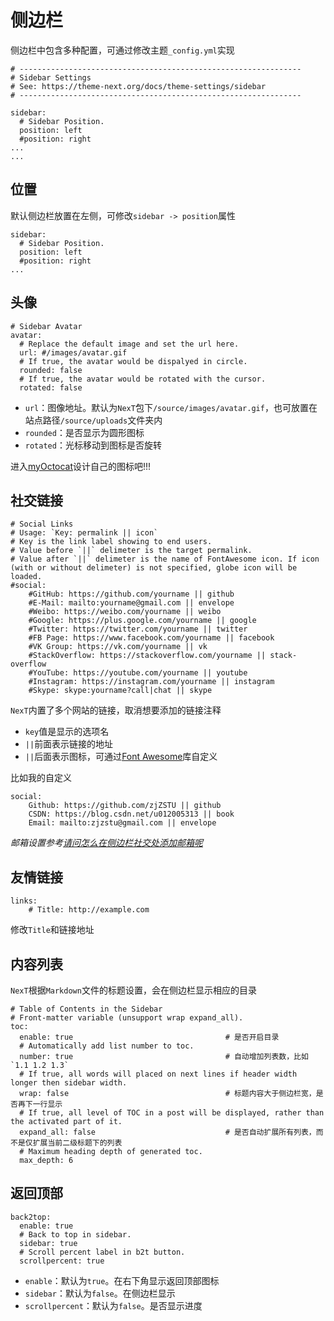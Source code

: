 
# 侧边栏

侧边栏中包含多种配置，可通过修改主题`_config.yml`实现

```
# ---------------------------------------------------------------
# Sidebar Settings
# See: https://theme-next.org/docs/theme-settings/sidebar
# ---------------------------------------------------------------

sidebar:
  # Sidebar Position.
  position: left
  #position: right
...
...
```

## 位置

默认侧边栏放置在左侧，可修改`sidebar -> position`属性

```
sidebar:
  # Sidebar Position.
  position: left
  #position: right
...
```

## 头像

```
# Sidebar Avatar
avatar:
  # Replace the default image and set the url here.
  url: #/images/avatar.gif
  # If true, the avatar would be dispalyed in circle.
  rounded: false
  # If true, the avatar would be rotated with the cursor.
  rotated: false
```

* `url`：图像地址。默认为`NexT`包下`/source/images/avatar.gif`，也可放置在站点路径`/source/uploads`文件夹内
* `rounded`：是否显示为圆形图标
* `rotated`：光标移动到图标是否旋转

进入[myOctocat](https://myoctocat.com/build-your-octocat/)设计自己的图标吧!!!

## 社交链接

    # Social Links
    # Usage: `Key: permalink || icon`
    # Key is the link label showing to end users.
    # Value before `||` delimeter is the target permalink.
    # Value after `||` delimeter is the name of FontAwesome icon. If icon (with or without delimeter) is not specified, globe icon will be loaded.
    #social:
        #GitHub: https://github.com/yourname || github
        #E-Mail: mailto:yourname@gmail.com || envelope
        #Weibo: https://weibo.com/yourname || weibo
        #Google: https://plus.google.com/yourname || google
        #Twitter: https://twitter.com/yourname || twitter
        #FB Page: https://www.facebook.com/yourname || facebook
        #VK Group: https://vk.com/yourname || vk
        #StackOverflow: https://stackoverflow.com/yourname || stack-overflow
        #YouTube: https://youtube.com/yourname || youtube
        #Instagram: https://instagram.com/yourname || instagram
        #Skype: skype:yourname?call|chat || skype

`NexT`内置了多个网站的链接，取消想要添加的链接注释

* `key`值是显示的选项名
* `||`前面表示链接的地址
* `||`后面表示图标，可通过[Font Awesome](https://fontawesome.com/icons?d=gallery&q=github)库自定义

比如我的自定义

    social:
        Github: https://github.com/zjZSTU || github
        CSDN: https://blog.csdn.net/u012005313 || book
        Email: mailto:zjzstu@gmail.com || envelope

*邮箱设置参考[请问怎么在侧边栏社交处添加邮箱呢](https://github.com/iissnan/hexo-theme-next/issues/1489)*

## 友情链接

    links:
        # Title: http://example.com
    
修改`Title`和链接地址

## 内容列表

`NexT`根据`Markdown`文件的标题设置，会在侧边栏显示相应的目录

```
# Table of Contents in the Sidebar
# Front-matter variable (unsupport wrap expand_all).
toc:
  enable: true                                  # 是否开启目录
  # Automatically add list number to toc.
  number: true                                  # 自动增加列表数，比如`1.1 1.2 1.3`
  # If true, all words will placed on next lines if header width longer then sidebar width.
  wrap: false                                   # 标题内容大于侧边栏宽，是否再下一行显示
  # If true, all level of TOC in a post will be displayed, rather than the activated part of it.
  expand_all: false                             # 是否自动扩展所有列表，而不是仅扩展当前二级标题下的列表
  # Maximum heading depth of generated toc.
  max_depth: 6
```

## 返回顶部

```
back2top:
  enable: true
  # Back to top in sidebar.
  sidebar: true
  # Scroll percent label in b2t button.
  scrollpercent: true
```

* `enable`：默认为`true`。在右下角显示返回顶部图标
* `sidebar`：默认为`false`。在侧边栏显示
* `scrollpercent`：默认为`false`。是否显示进度